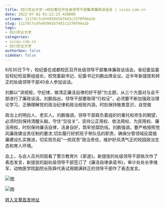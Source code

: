 ```yaml
---
title: 四川农业大学->校纪委召开处级领导干部集体廉政谈话会 | sicau.com.cn
date: 2022-07-02 01:22:23.438800
urlname: 1117dc7cdfe93941b74d1c2370f04a1b
slug: 1117dc7cdfe93941b74d1c2370f04a1b
tags: 
- 四川农业大学
categories:
- sicau.com.cn
- 四川农业大学
authorbox: false
sidebar: false
---
```

6月30日下午，校纪委在成都校区召开处级领导干部集体廉政谈话会。省纪委监委驻校纪检监察组组长，校党委副书记、纪委书记刘鹏出席会议。近半年新提拔和转正的处级领导干部40余人参加谈话。

刘鹏以“讲规矩，守纪律，做清正廉洁自律的好干部”为主题，从三个方面对与会干部进行了廉政谈话。刘鹏指出，领导干部要取得“行权证”，必须要不断加强政治理论学习，正确理解党的政治纪律和政治规矩内涵，时刻保持敬畏意识，自觉做
<!--more-->
政治上的明白人、老实人。刘鹏强调，领导干部肩负着组织的重托和师生的期望，必须时刻保持清醒头脑，守住“交往关”，坚持公正用权、依法用权、为民用权、廉洁用权，时刻保持廉洁自律，洁身自好，筑牢拒腐防线。刘鹏强调，要严格按照党风廉政建设责任制的要求,切实履行好抓班子带队伍的职责，确保分管领域反腐倡廉建设扎实推进，切实担负起“一岗双责”政治责任，维护好风清气正的校园政治生态和育人环境。

会上，与会人员共同观看了警示教育片《家道》。新提拔的处级领导干部依次作了表态发言，新提拔的副处级领导干部签订了《廉洁自律承诺书》，审计处处长李维军、动物医学院副院长陈舜代表试用期满转正的领导干部作了表态发言。

![图](https://news.sicau.edu.cn/__local/5/DF/08/F2BE3CA0F4BACCDF0EA9730A9BA_233ACC5A_44A1A.jpg)

![图](https://news.sicau.edu.cn/__local/2/12/2E/29734B754BBC9FB4DE388ED5DF3_AFB4D8EE_32034.jpg)

[转入文章首发地址](https://news.sicau.edu.cn/info/1078/68651.htm)